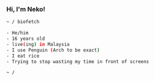 
<samp><h3 align='left'>Hi, I'm Neko!</h3></samp>

```sh
~ / biofetch

- He/him
- 16 years old
- live(ing) in Malaysia
- I use Penguin (Arch to be exact)
- I eat rice
- Trying to stop wasting my time in front of screens

~ / 
```
